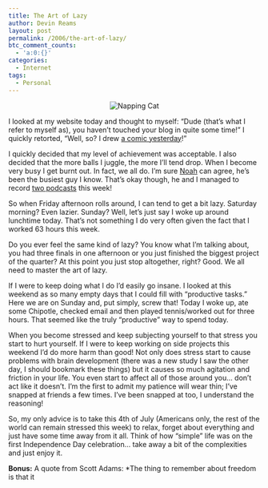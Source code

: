 ```yaml
---
title: The Art of Lazy
author: Devin Reams
layout: post
permalink: /2006/the-art-of-lazy/
btc_comment_counts:
  - 'a:0:{}'
categories:
  - Internet
tags:
  - Personal
---
```

<div align="center">
  <img src="https://devin.reams.me/wp-content/uploads/2006/07/lazycat.jpg" class="noborder" alt="Napping Cat" />
</div>

I looked at my website today and thought to myself: &#8220;Dude (that&#8217;s what I refer to myself as), you haven&#8217;t touched your blog in quite some time!&#8221; I quickly retorted, &#8220;Well, so? I drew [a comic yesterday][1]!&#8221;

I quickly decided that my level of achievement was acceptable. I also decided that the more balls I juggle, the more I&#8217;ll tend drop. When I become very busy I get burnt out. In fact, we all do. I&#8217;m sure [Noah][3] can agree, he&#8217;s been the busiest guy I know. That&#8217;s okay though, he and I managed to record [two podcasts][4] this week!

So when Friday afternoon rolls around, I can tend to get a bit lazy. Saturday morning? Even lazier. Sunday? Well, let&#8217;s just say I woke up around lunchtime today. That&#8217;s not something I do very often given the fact that I worked 63 hours this week.

Do you ever feel the same kind of lazy? You know what I&#8217;m talking about, you had three finals in one afternoon or you just finished the biggest project of the quarter? At this point you just stop altogether, right? Good. We all need to master the art of lazy.

If I were to keep doing what I do I&#8217;d easily go insane. I looked at this weekend as so many empty days that I could fill with &#8220;productive tasks.&#8221; Here we are on Sunday and, put simply, screw that! Today I woke up, ate some Chipotle, checked email and then played tennis/worked out for three hours. That seemed like the truly &#8220;productive&#8221; way to spend today.

When you become stressed and keep subjecting yourself to that stress you start to hurt yourself. If I were to keep working on side projects this weekend I&#8217;d do more harm than good! Not only does stress start to cause problems with brain development (there was a new study I saw the other day, I should bookmark these things) but it causes so much agitation and friction in your life. You even start to affect all of those around you&#8230; don&#8217;t act like it doesn&#8217;t. I&#8217;m the first to admit my patience will wear thin; I&#8217;ve snapped at friends a few times. I&#8217;ve been snapped at too, I understand the reasoning!

So, my only advice is to take this 4th of July (Americans only, the rest of the world can remain stressed this week) to relax, forget about everything and just have some time away from it all. Think of how &#8220;simple&#8221; life was on the first Independence Day celebration&#8230; take away a bit of the complexities and just enjoy it.

**Bonus:** A quote from Scott Adams: *The thing to remember about freedom is that it</p>

 [1]: http://lifewithwomen.com
 [3]: http://okdork.com/
 [4]: http://yopos.com/podcast/